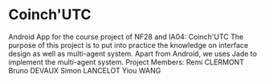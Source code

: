 Coinch'UTC
=========
Android App for the course project of NF28 and IA04: Coinch'UTC
The purpose of this project is to put into practice the knowledge on interface design as well as multi-agent system.
Apart from Android, we uses Jade to implement the multi-agent system.
Project Members:
Remi CLERMONT
Bruno DEVAUX
Simon LANCELOT
Yiou WANG